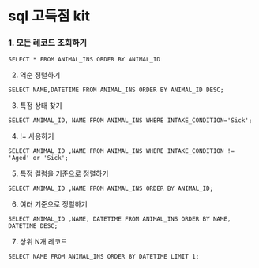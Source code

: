 # sql 고득점 kit

### 1. 모든 레코드 조회하기

```mysql
SELECT * FROM ANIMAL_INS ORDER BY ANIMAL_ID
```



2. 역순 정렬하기

```mysql
SELECT NAME,DATETIME FROM ANIMAL_INS ORDER BY ANIMAL_ID DESC;
```



3. 특정 상태 찾기

```
SELECT ANIMAL_ID, NAME FROM ANIMAL_INS WHERE INTAKE_CONDITION='Sick';
```



4. != 사용하기

```
SELECT ANIMAL_ID ,NAME FROM ANIMAL_INS WHERE INTAKE_CONDITION != 'Aged' or 'Sick';
```



5. 특정 컬럼을 기준으로 정렬하기

```
SELECT ANIMAL_ID ,NAME FROM ANIMAL_INS ORDER BY ANIMAL_ID;
```



6. 여러 기준으로 정렬하기

```
SELECT ANIMAL_ID ,NAME, DATETIME FROM ANIMAL_INS ORDER BY NAME, DATETIME DESC;
```



7. 상위 N개 레코드

```
SELECT NAME FROM ANIMAL_INS ORDER BY DATETIME LIMIT 1;
```


